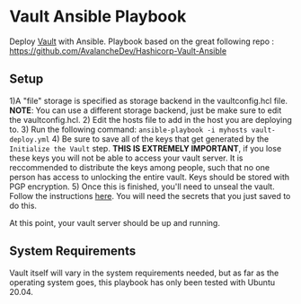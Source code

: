 # Vault Ansible Playbook
Deploy  [Vault](https://www.vaultproject.io) with Ansible.
Playbook based on the great following repo : https://github.com/AvalancheDev/Hashicorp-Vault-Ansible

## Setup
1)A "file" storage is specified as storage backend in the vaultconfig.hcl file.
__NOTE__: You can use a different storage backend, just be make sure to edit the vaultconfig.hcl.
2) Edit the hosts file to add in the host you are deploying to.
3) Run the following command: `ansible-playbook -i myhosts vault-deploy.yml`
4) Be sure to save all of the keys that get generated by the `Initialize the Vault` step. __THIS IS EXTREMELY IMPORTANT__, if you lose these keys you will not be able to access your vault server. It is reccommended to distribute the keys among people, such that no one person has access to unlocking the entire vault. Keys should be stored with PGP encryption.
5) Once this is finished, you'll need to unseal the vault. Follow the instructions [here](https://www.vaultproject.io/intro/getting-started/deploy.html#seal-unseal). You will need the secrets that you just saved to do this.

At this point, your vault server should be up and running.

## System Requirements
Vault itself will vary in the system requirements needed, but as far as the operating system goes, this playbook has only been tested with Ubuntu 20.04.
